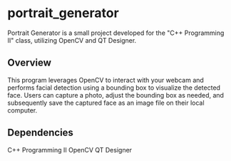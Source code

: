 # portrait_generator
Portrait Generator is a small project developed for the "C++ Programming II" class, utilizing OpenCV and QT Designer.

## Overview
This program leverages OpenCV to interact with your webcam and performs facial detection using a bounding box to visualize the detected face. Users can capture a photo, adjust the bounding box as needed, and subsequently save the captured face as an image file on their local computer.

## Dependencies
C++ Programming II
OpenCV
QT Designer

